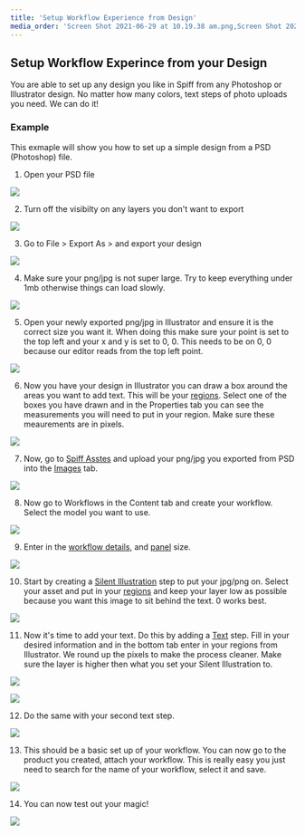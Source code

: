 ```yaml
---
title: 'Setup Workflow Experience from Design'
media_order: 'Screen Shot 2021-06-29 at 10.19.38 am.png,Screen Shot 2021-06-29 at 10.19.56 am.png,Screen Shot 2021-06-29 at 10.20.12 am.png,Screen Shot 2021-06-29 at 10.21.33 am.png,Screen Shot 2021-06-29 at 10.29.42 am.png,Screen Shot 2021-06-29 at 10.34.07 am.png,Screen Shot 2021-06-29 at 10.37.28 am.png,Screen Shot 2021-06-29 at 10.41.37 am.png,Screen Shot 2021-06-29 at 10.44.51 am.png,Screen Shot 2021-06-29 at 10.46.51 am.png,Screen Shot 2021-06-29 at 10.50.18 am.png,Screen Shot 2021-06-29 at 11.07.19 am.png,Screen Shot 2021-06-29 at 11.09.44 am.png,Screen Shot 2021-06-29 at 11.10.41 am.png'
---
```


## Setup Workflow Experince from your Design

You are able to set up any design you like in Spiff from any Photoshop or Illustrator design. No matter how many colors, text steps of photo uploads you need. We can do it!

### Example

This exmaple will show you how to set up a simple design from a PSD (Photoshop) file.

1. Open your PSD file 

![](https://help.spiff.com.au/user/pages/03.Quick-Start/03.setup-workflow-experience-from-design/Screen%20Shot%202021-06-29%20at%2010.21.33%20am.png)

2. Turn off the visibilty on any layers you don't want to export

![](https://help.spiff.com.au/user/pages/03.Quick-Start/03.setup-workflow-experience-from-design/Screen%20Shot%202021-06-29%20at%2010.19.38%20am.png)

3. Go to File > Export As > and export your design

![](https://help.spiff.com.au/user/pages/03.Quick-Start/03.setup-workflow-experience-from-design/Screen%20Shot%202021-06-29%20at%2010.19.56%20am.png)

4. Make sure your png/jpg is not super large. Try to keep everything under 1mb otherwise things can load slowly. 

![](https://help.spiff.com.au/user/pages/03.Quick-Start/03.setup-workflow-experience-from-design/Screen%20Shot%202021-06-29%20at%2010.20.12%20am.png)

5. Open your newly exported png/jpg in Illustrator and ensure it is the correct size you want it. When doing this make sure your point is set to the top left and your x and y is set to 0, 0. This needs to be on 0, 0 because our editor reads from the top left point.

![](https://help.spiff.com.au/user/pages/03.Quick-Start/03.setup-workflow-experience-from-design/Screen%20Shot%202021-06-29%20at%2010.29.42%20am.png)

6. Now you have your design in Illustrator you can draw a box around the areas you want to add text. This will be your [regions](https://help.spiff.com.au/spiff-concepts/workflows/step-details/regions). Select one of the boxes you have drawn and in the Properties tab you can see the measurements you will need to put in your region. Make sure these meaurements are in pixels.

![](https://help.spiff.com.au/user/pages/03.Quick-Start/03.setup-workflow-experience-from-design/Screen%20Shot%202021-06-29%20at%2010.34.07%20am.png)

7. Now, go to [Spiff Asstes](https://help.spiff.com.au/spiff-concepts/asset-library) and upload your png/jpg you exported from PSD into the [Images](https://help.spiff.com.au/spiff-concepts/asset-library/images) tab.

![](https://help.spiff.com.au/user/pages/03.Quick-Start/03.setup-workflow-experience-from-design/Screen%20Shot%202021-06-29%20at%2010.44.51%20am.png)

8. Now go to Workflows in the Content tab and create your workflow. Select the model you want to use.

![](https://help.spiff.com.au/user/pages/03.Quick-Start/03.setup-workflow-experience-from-design/Screen%20Shot%202021-06-29%20at%2010.46.51%20am.png)

9. Enter in the [workflow details](https://help.spiff.com.au/spiff-concepts/workflows/workflow-details), and [panel](https://help.spiff.com.au/spiff-concepts/workflows/workflow-details/panels) size.

![](https://help.spiff.com.au/user/pages/03.Quick-Start/03.setup-workflow-experience-from-design/Screen%20Shot%202021-06-29%20at%2010.52.30%20am.png)

10. Start by creating a [Silent Illustration](https://help.spiff.com.au/spiff-concepts/step-types/silent-step) step to put your jpg/png on. Select your asset and put in your [regions](https://help.spiff.com.au/spiff-concepts/workflows/step-details/regions) and keep your layer low as possible because you want this image to sit behind the text. 0 works best.

![](https://help.spiff.com.au/user/pages/03.Quick-Start/03.setup-workflow-experience-from-design/Screen%20Shot%202021-06-29%20at%2010.50.18%20am.png)

11. Now it's time to add your text. Do this by adding a [Text](https://help.spiff.com.au/spiff-concepts/step-types/add-text) step. Fill in your desired information and in the bottom tab enter in your regions from Illustrator. We round up the pixels to make the process cleaner. Make sure the layer is higher then what you set your Silent Illustration to.

![](https://help.spiff.com.au/user/pages/03.Quick-Start/03.setup-workflow-experience-from-design/Screen%20Shot%202021-06-29%20at%2011.07.19%20am.png)

![](https://help.spiff.com.au/user/pages/03.Quick-Start/03.setup-workflow-experience-from-design/Screen%20Shot%202021-06-29%20at%2010.37.28%20am.png)

12. Do the same with your second text step. 

![](https://help.spiff.com.au/user/pages/03.Quick-Start/03.setup-workflow-experience-from-design/Screen%20Shot%202021-06-29%20at%2010.41.37%20am.png)

13. This should be a basic set up of your workflow. You can now go to the product you created, attach your workflow. This is really easy you just need to search for the name of your workflow, select it and save.

![](https://help.spiff.com.au/user/pages/03.Quick-Start/03.setup-workflow-experience-from-design/Screen%20Shot%202021-06-29%20at%2011.10.41%20am.png)

14. You can now test out your magic!

![](https://help.spiff.com.au/user/pages/03.Quick-Start/03.setup-workflow-experience-from-design/Screen%20Shot%202021-06-29%20at%2011.09.44%20am.png)